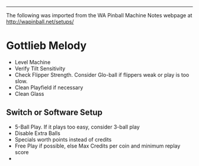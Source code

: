 ***
The following was imported from the WA Pinball Machine Notes webpage at http://wapinball.net/setups/
# Gottlieb Melody
-   Level Machine
-   Verify Tilt Sensitivity
-   Check Flipper Strength. Consider Glo-ball if flippers weak or play is too slow.
-   Clean Playfield if necessary
-   Clean Glass
## Switch or Software Setup
-   5-Ball Play. If it plays too easy, consider 3-ball play
-   Disable Extra Balls
-   Specials worth points instead of credits
-   Free Play if possible, else Max Credits per coin and minimum replay score
-   
